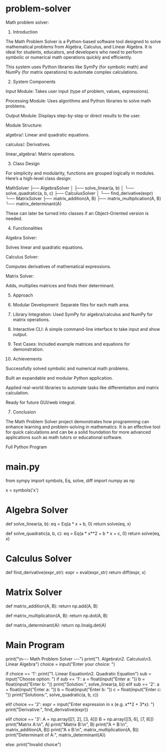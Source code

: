 # problem-solver
 Math problem solver:      
1. Introduction

The Math Problem Solver is a Python-based software tool designed to solve mathematical problems from Algebra, Calculus, and Linear Algebra. It is ideal for students, educators, and developers who need to perform symbolic or numerical math operations quickly and efficiently.

This system uses Python libraries like SymPy (for symbolic math) and NumPy (for matrix operations) to automate complex calculations.


2. System Components

Input Module: Takes user input (type of problem, values, expressions).

Processing Module: Uses algorithms and Python libraries to solve math problems.

Output Module: Displays step-by-step or direct results to the user.

Module Structure:

algebra/: Linear and quadratic equations.

calculus/: Derivatives.

linear_algebra/: Matrix operations.

3. Class Design

For simplicity and modularity, functions are grouped logically in modules. Here’s a high-level class design:

MathSolver
├── AlgebraSolver
│   ├── solve_linear(a, b)
│   └── solve_quadratic(a, b, c)
├── CalculusSolver
│   └── find_derivative(expr)
└── MatrixSolver
    ├── matrix_addition(A, B)
    ├── matrix_multiplication(A, B)
    └── matrix_determinant(A)

These can later be turned into classes if an Object-Oriented version is needed.

4. Functionalities

Algebra Solver:

Solves linear and quadratic equations.


Calculus Solver:

Computes derivatives of mathematical expressions.


Matrix Solver:

Adds, multiplies matrices and finds their determinant.

5. Approach

1. Modular Development: Separate files for each math area.


2. Library Integration: Used SymPy for algebra/calculus and NumPy for matrix operations.


3. Interactive CLI: A simple command-line interface to take input and show output.


4. Test Cases: Included example matrices and equations for demonstration.

6. Achievements

Successfully solved symbolic and numerical math problems.

Built an expandable and modular Python application.

Applied real-world libraries to automate tasks like differentiation and matrix calculation.

Ready for future GUI/web integral.

7. Conclusion

The Math Problem Solver project demonstrates how programming can enhance learning and problem-solving in mathematics. It is an effective tool for quick calculations and can be a solid foundation for more advanced applications such as math tutors or educational software.

 Full Python Program

# main.py

from sympy import symbols, Eq, solve, diff
import numpy as np

x = symbols('x')

# Algebra Solver
def solve_linear(a, b):
    eq = Eq(a * x + b, 0)
    return solve(eq, x)

def solve_quadratic(a, b, c):
    eq = Eq(a * x**2 + b * x + c, 0)
    return solve(eq, x)

# Calculus Solver
def find_derivative(expr_str):
    expr = eval(expr_str)
    return diff(expr, x)

# Matrix Solver
def matrix_addition(A, B):
    return np.add(A, B)

def matrix_multiplication(A, B):
    return np.dot(A, B)

def matrix_determinant(A):
    return np.linalg.det(A)

# Main Program
print("\n--- Math Problem Solver ---")
print("1. Algebra\n2. Calculus\n3. Linear Algebra")
choice = input("Enter your choice: ")

if choice == '1':
    print("1. Linear Equation\n2. Quadratic Equation")
    sub = input("Choose option: ")
    if sub == '1':
        a = float(input("Enter a: "))
        b = float(input("Enter b: "))
        print("Solution:", solve_linear(a, b))
    elif sub == '2':
        a = float(input("Enter a: "))
        b = float(input("Enter b: "))
        c = float(input("Enter c: "))
        print("Solutions:", solve_quadratic(a, b, c))

elif choice == '2':
    expr = input("Enter expression in x (e.g. x**2 + 3*x): ")
    print("Derivative:", find_derivative(expr))

elif choice == '3':
    A = np.array([[1, 2], [3, 4]])
    B = np.array([[5, 6], [7, 8]])
    print("Matrix A:\n", A)
    print("Matrix B:\n", B)
    print("A + B:\n", matrix_addition(A, B))
    print("A x B:\n", matrix_multiplication(A, B))
    print("Determinant of A:", matrix_determinant(A))

else:
    print("Invalid choice")

